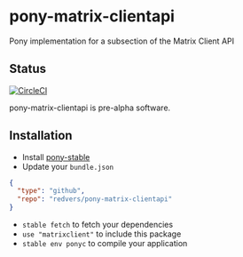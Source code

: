# pony-matrix-clientapi

Pony implementation for a subsection of the Matrix Client API

## Status

[![CircleCI](https://circleci.com/gh/redvers/pony-matrix-clientapi.svg?style=svg)](https://circleci.com/gh/redvers/pony-matrix-clientapi)

pony-matrix-clientapi is pre-alpha software.

## Installation

* Install [pony-stable](https://github.com/ponylang/pony-stable)
* Update your `bundle.json`

```json
{
  "type": "github",
  "repo": "redvers/pony-matrix-clientapi"
}
```

* `stable fetch` to fetch your dependencies
* `use "matrixclient"` to include this package
* `stable env ponyc` to compile your application
